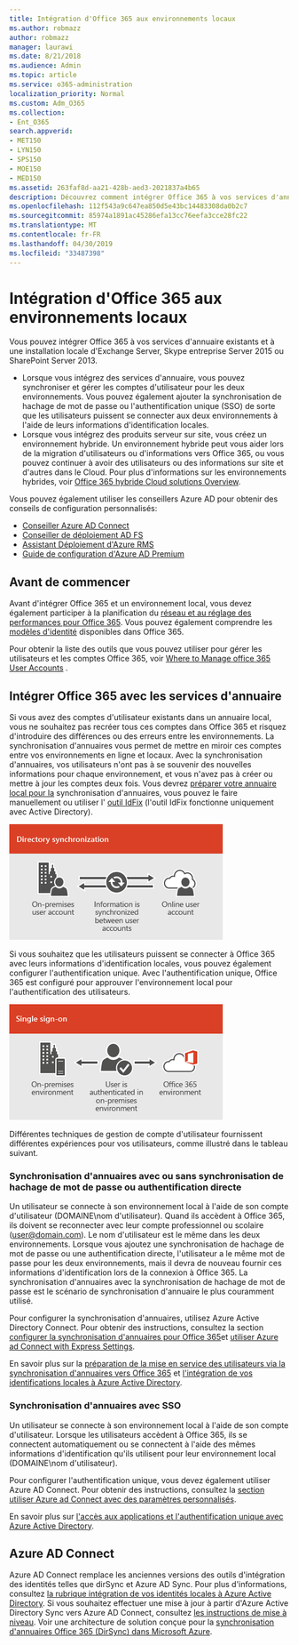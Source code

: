 ```yaml
---
title: Intégration d'Office 365 aux environnements locaux
ms.author: robmazz
author: robmazz
manager: laurawi
ms.date: 8/21/2018
ms.audience: Admin
ms.topic: article
ms.service: o365-administration
localization_priority: Normal
ms.custom: Adm_O365
ms.collection:
- Ent_O365
search.appverid:
- MET150
- LYN150
- SPS150
- MOE150
- MED150
ms.assetid: 263faf8d-aa21-428b-aed3-2021837a4b65
description: Découvrez comment intégrer Office 365 à vos services d'annuaire existants.
ms.openlocfilehash: 112f543a9c647ea850d5e43bc14483308da0b2c7
ms.sourcegitcommit: 85974a1891ac45286efa13cc76eefa3cce28fc22
ms.translationtype: MT
ms.contentlocale: fr-FR
ms.lasthandoff: 04/30/2019
ms.locfileid: "33487398"
---
```

# <a name="office-365-integration-with-on-premises-environments"></a>Intégration d'Office 365 aux environnements locaux

Vous pouvez intégrer Office 365 à vos services d'annuaire existants et à une installation locale d'Exchange Server, Skype entreprise Server 2015 ou SharePoint Server 2013.
  
 - Lorsque vous intégrez des services d'annuaire, vous pouvez synchroniser et gérer les comptes d'utilisateur pour les deux environnements. Vous pouvez également ajouter la synchronisation de hachage de mot de passe ou l'authentification unique (SSO) de sorte que les utilisateurs puissent se connecter aux deux environnements à l'aide de leurs informations d'identification locales.
 - Lorsque vous intégrez des produits serveur sur site, vous créez un environnement hybride. Un environnement hybride peut vous aider lors de la migration d'utilisateurs ou d'informations vers Office 365, ou vous pouvez continuer à avoir des utilisateurs ou des informations sur site et d'autres dans le Cloud. Pour plus d'informations sur les environnements hybrides, voir [Office 365 hybride Cloud solutions Overview](https://support.office.com/article/59616fab-acdb-40e9-b414-cf0c965c80b7).

Vous pouvez également utiliser les conseillers Azure AD pour obtenir des conseils de configuration personnalisés:
- [Conseiller Azure AD Connect](https://aka.ms/aadconnectpwsync)
- [Conseiller de déploiement AD FS](https://aka.ms/adfsguidance)
- [Assistant Déploiement d'Azure RMS](https://aka.ms/azuremsguidance)
- [Guide de configuration d'Azure AD Premium](https://aka.ms/aadpguidance)
   
## <a name="before-you-begin"></a>Avant de commencer
Avant d'intégrer Office 365 et un environnement local, vous devez également participer à la planification du [réseau et au réglage des performances pour Office 365](network-planning-and-performance.md). Vous pouvez également comprendre les [modèles d'identité](about-office-365-identity.md) disponibles dans Office 365. 

Pour obtenir la liste des outils que vous pouvez utiliser pour gérer les utilisateurs et les comptes Office 365, voir [Where to Manage office 365 User Accounts](manage-office-365-accounts.md) . 
  
## <a name="integrate-office-365-with-directory-services"></a>Intégrer Office 365 avec les services d'annuaire
Si vous avez des comptes d'utilisateur existants dans un annuaire local, vous ne souhaitez pas recréer tous ces comptes dans Office 365 et risquez d'introduire des différences ou des erreurs entre les environnements. La synchronisation d'annuaires vous permet de mettre en miroir ces comptes entre vos environnements en ligne et locaux. Avec la synchronisation d'annuaires, vos utilisateurs n'ont pas à se souvenir des nouvelles informations pour chaque environnement, et vous n'avez pas à créer ou mettre à jour les comptes deux fois. Vous devrez [préparer votre annuaire local pour la](prepare-for-directory-synchronization.md) synchronisation d'annuaires, vous pouvez le faire manuellement ou utiliser l' [outil IdFix](install-and-run-idfix.md) (l'outil IdFix fonctionne uniquement avec Active Directory). 
  
![Utiliser la synchronisation d'annuaires pour maintenir la synchronisation des informations sur les comptes d'utilisateur en ligne et en ligne](media/a64af0d0-9be6-46b1-8727-277e683abf5e.png)
  
Si vous souhaitez que les utilisateurs puissent se connecter à Office 365 avec leurs informations d'identification locales, vous pouvez également configurer l'authentification unique. Avec l'authentification unique, Office 365 est configuré pour approuver l'environnement local pour l'authentification des utilisateurs.
  
![Avec l'authentification unique, le même compte est disponible dans les environnements locaux et en ligne.](media/d76235f2-8a53-405e-b8ef-dfa4cfc208b8.png)
  
Différentes techniques de gestion de compte d'utilisateur fournissent différentes expériences pour vos utilisateurs, comme illustré dans le tableau suivant.
 
### <a name="directory-synchronization-with-or-without-password-hash-synchronization-or-pass-through-authentication"></a>**Synchronisation d'annuaires avec ou sans synchronisation de hachage de mot de passe ou authentification directe**
Un utilisateur se connecte à son environnement local à l'aide de son compte d'utilisateur (DOMAINE\nom d'utilisateur). Quand ils accèdent à Office 365, ils doivent se reconnecter avec leur compte professionnel ou scolaire (user@domain.com). Le nom d'utilisateur est le même dans les deux environnements. Lorsque vous ajoutez une synchronisation de hachage de mot de passe ou une authentification directe, l'utilisateur a le même mot de passe pour les deux environnements, mais il devra de nouveau fournir ces informations d'identification lors de la connexion à Office 365. La synchronisation d'annuaires avec la synchronisation de hachage de mot de passe est le scénario de synchronisation d'annuaire le plus couramment utilisé.

Pour configurer la synchronisation d'annuaires, utilisez Azure Active Directory Connect. Pour obtenir des instructions, consultez la section [configurer la synchronisation d'annuaires pour Office 365](set-up-directory-synchronization.md)et [utiliser Azure ad Connect with Express Settings](https://go.microsoft.com/fwlink/p/?LinkId=698537).

En savoir plus sur la [préparation de la mise en service des utilisateurs via la synchronisation d'annuaires vers Office 365](prepare-for-directory-synchronization.md) et [l'intégration de vos identifications locales à Azure Active Directory](https://go.microsoft.com/fwlink/?LinkId=518101).

### <a name="directory-synchronization-with-sso"></a>**Synchronisation d'annuaires avec SSO**
Un utilisateur se connecte à son environnement local à l'aide de son compte d'utilisateur. Lorsque les utilisateurs accèdent à Office 365, ils se connectent automatiquement ou se connectent à l'aide des mêmes informations d'identification qu'ils utilisent pour leur environnement local (DOMAINE\nom d'utilisateur).

Pour configurer l'authentification unique, vous devez également utiliser Azure AD Connect. Pour obtenir des instructions, consultez la [section utiliser Azure ad Connect avec des paramètres personnalisés](https://go.microsoft.com/fwlink/p/?LinkID=698430).

En savoir plus sur [l'accès aux applications et l'authentification unique avec Azure Active Directory](https://go.microsoft.com/fwlink/p/?LinkId=698604).

## <a name="azure-ad-connect"></a>Azure AD Connect
Azure AD Connect remplace les anciennes versions des outils d'intégration des identités telles que dirSync et Azure AD Sync. Pour plus d'informations, consultez [la rubrique intégration de vos identités locales à Azure Active Directory](https://go.microsoft.com/fwlink/p/?LinkId=527969). Si vous souhaitez effectuer une mise à jour à partir d'Azure Active Directory Sync vers Azure AD Connect, consultez [les instructions de mise à niveau](https://go.microsoft.com/fwlink/p/?LinkId=733240). Voir une architecture de solution conçue pour la [synchronisation d'annuaires Office 365 (DirSync) dans Microsoft Azure](https://go.microsoft.com/fwlink/?LinkId=517887).
